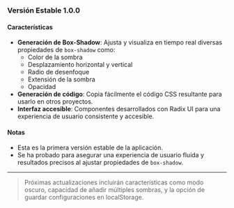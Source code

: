 ### Versión Estable 1.0.0

#### Características

- **Generación de Box-Shadow**: Ajusta y visualiza en tiempo real diversas propiedades de `box-shadow` como:
  - Color de la sombra
  - Desplazamiento horizontal y vertical
  - Radio de desenfoque
  - Extensión de la sombra
  - Opacidad
- **Generación de código**: Copia fácilmente el código CSS resultante para usarlo en otros proyectos.
- **Interfaz accesible**: Componentes desarrollados con Radix UI para una experiencia de usuario consistente y accesible.

#### Notas

- Esta es la primera versión estable de la aplicación.
- Se ha probado para asegurar una experiencia de usuario fluida y resultados precisos al ajustar propiedades de `box-shadow`.

---

> Próximas actualizaciones incluirán características como modo oscuro, capacidad de añadir múltiples sombras, y la opción de guardar configuraciones en localStorage.
